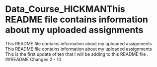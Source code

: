 # Data_Course_HICKMANThis README file contains information about my uploaded assignments
This README file contains information about my uploaded assignments
This README file contains information about my uploaded assignments
This is the first update of ten that I will be adding to this README file
. ##README Changes 2 - 10
